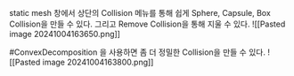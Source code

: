 static mesh 창에서 상단의 Collision 메뉴를 통해 쉽게 Sphere, Capsule, Box Collision을 만들 수 있다. 그리고 Remove Collision을 통해 지울 수 있다.
![[Pasted image 20241004163650.png]]

 #ConvexDecomposition 을 사용하면 좀 더 정밀한 Collision을 만들 수 있다.
![[Pasted image 20241004163800.png]]